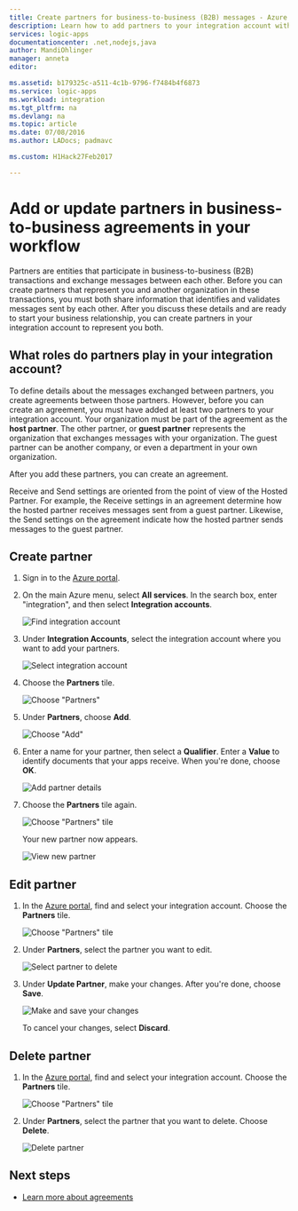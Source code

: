 ```yaml
---
title: Create partners for business-to-business (B2B) messages - Azure Logic Apps | Microsoft Docs
description: Learn how to add partners to your integration account with the Enterprise Integration Pack and Logic Apps
services: logic-apps
documentationcenter: .net,nodejs,java
author: MandiOhlinger
manager: anneta
editor: 

ms.assetid: b179325c-a511-4c1b-9796-f7484b4f6873
ms.service: logic-apps
ms.workload: integration
ms.tgt_pltfrm: na
ms.devlang: na
ms.topic: article
ms.date: 07/08/2016
ms.author: LADocs; padmavc

ms.custom: H1Hack27Feb2017 

---
```

# Add or update partners in business-to-business agreements in your workflow

Partners are entities that participate in business-to-business (B2B) transactions and exchange messages between each other. Before you can create partners that represent you and another organization in these transactions, you must both share information that identifies and validates messages sent by each other. After you discuss these details and are ready to start your business relationship, you can create partners in your integration account to represent you both.

## What roles do partners play in your integration account?

To define details about the messages exchanged between partners, 
you create agreements between those partners. However, 
before you can create an agreement, you must have added 
at least two partners to your integration account. 
Your organization must be part of the agreement as the **host partner**. 
The other partner, or **guest partner** represents the organization that 
exchanges messages with your organization. The guest partner can be another company, 
or even a department in your own organization.

After you add these partners, you can create an agreement.

Receive and Send settings are oriented from the point of view of the Hosted Partner. 
For example, the Receive settings in an agreement determine how the hosted partner receives messages sent from a guest partner. Likewise, the Send settings on the agreement indicate how the hosted partner sends messages to the guest partner.

## Create partner

1. Sign in to the [Azure portal](https://portal.azure.com).

2. On the main Azure menu, select **All services**. 
In the search box, enter "integration", 
and then select **Integration accounts**.

   ![Find integration account](./media/logic-apps-enterprise-integration-partners/account-1.png)

3. Under **Integration Accounts**, select the integration 
account where you want to add your partners.

   ![Select integration account](./media/logic-apps-enterprise-integration-partners/account-2.png)

4. Choose the **Partners** tile.

   ![Choose "Partners"](./media/logic-apps-enterprise-integration-partners/partner-1.png)

5. Under **Partners**, choose **Add**.

   ![Choose "Add"](./media/logic-apps-enterprise-integration-partners/partner-2.png)

6. Enter a name for your partner, then select a **Qualifier**. 
Enter a **Value** to identify documents that your apps receive. 
When you're done, choose **OK**.

   ![Add partner details](./media/logic-apps-enterprise-integration-partners/partner-3.png)

7. Choose the **Partners** tile again.

   ![Choose "Partners" tile](./media/logic-apps-enterprise-integration-partners/partner-5.png)

   Your new partner now appears. 

   ![View new partner](./media/logic-apps-enterprise-integration-partners/partner-6.png)

## Edit partner

1. In the [Azure portal](https://portal.azure.com), 
find and select your integration account. 
Choose the **Partners** tile.

   ![Choose "Partners" tile](./media/logic-apps-enterprise-integration-partners/edit.png)

2. Under **Partners**, select the partner you want to edit.

   ![Select partner to delete](./media/logic-apps-enterprise-integration-partners/edit-1.png)

3. Under **Update Partner**, make your changes.
After you're done, choose **Save**. 

   ![Make and save your changes](./media/logic-apps-enterprise-integration-partners/edit-2.png)

   To cancel your changes, select **Discard**.

## Delete partner

1. In the [Azure portal](https://portal.azure.com), 
find and select your integration account. 
Choose the **Partners** tile.

   ![Choose "Partners" tile](./media/logic-apps-enterprise-integration-partners/delete.png)

2. Under **Partners**, 
select the partner that you want to delete.
Choose **Delete**.

   ![Delete partner](./media/logic-apps-enterprise-integration-partners/delete-1.png)

## Next steps

* [Learn more about agreements](../logic-apps/logic-apps-enterprise-integration-agreements.md "Learn about enterprise integration agreements")  


